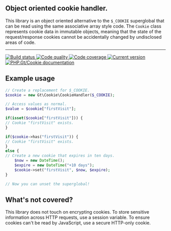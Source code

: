 Object oriented cookie handler.
-------------------------------

This library is an object oriented alternative to the `$_COOKIE` superglobal that can be read using the same associative array style code. The `Cookie` class represents cookie data in immutable objects, meaning that the state of the request/response cookies cannot be accidentally changed by undisclosed areas of code.

***

<a href="https://github.com/PhpGt/Cookie/actions" target="_blank">
	<img src="https://badge.status.php.gt/cookie-build.svg" alt="Build status" />
</a>
<a href="https://app.codacy.com/gh/PhpGt/Cookie" target="_blank">
	<img src="https://badge.status.php.gt/cookie-quality.svg" alt="Code quality" />
</a>
<a href="https://app.codacy.com/gh/PhpGt/Cookie" target="_blank">
	<img src="https://badge.status.php.gt/cookie-coverage.svg" alt="Code coverage" />
</a>
<a href="https://packagist.org/packages/PhpGt/Cookie" target="_blank">
	<img src="https://badge.status.php.gt/cookie-version.svg" alt="Current version" />
</a>
<a href="http://www.php.gt/cookie" target="_blank">
	<img src="https://badge.status.php.gt/cookie-docs.svg" alt="PHP.Gt/Cookie documentation" />
</a>

## Example usage

```php
// Create a replacement for $_COOKIE.
$cookie = new Gt\Cookie\CookieHandler($_COOKIE);

// Access values as normal.
$value = $cookie["firstVisit"];

if(isset($cookie["firstVisit"])) {
// Cookie "firstVisit" exists.
}

if($cookie->has("firstVisit")) {
// Cookie "firstVisit" exists.
}
else {
// Create a new cookie that expires in ten days.
	$now = new DateTime();
	$expire = new DateTime("+10 days");
	$cookie->set("firstVisit", $now, $expire);
}

// Now you can unset the superglobal!
```

## What's not covered?

This library does not touch on encrypting cookies. To store sensitive information across HTTP requests, use a session variable. To ensure cookies can't be read by JavaScript, use a secure HTTP-only cookie.
